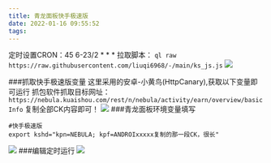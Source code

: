 ```yaml
---
title: 青龙面板快手极速版
date: 2022-01-16 09:55:52
tags:
---
```


定时设置CRON：45 6-23/2 * * *
拉取脚本：
```ql raw https://raw.githubusercontent.com/liuqi6968/-/main/ks_js.js```
![](https://raw.githubusercontent.com/Raysamatoken/hexofile/main/img/e463b36b479a-2.jpg)

###抓取快手极速版变量
这里采用的安卓-小黄鸟(HttpCanary),获取以下变量即可运行
抓包软件抓取目标网址：
```https://nebula.kuaishou.com/rest/n/nebula/activity/earn/overview/basicInfo```
复制全部CK内容即可！
![](https://raw.githubusercontent.com/Raysamatoken/hexofile/main/img/20220116094907.png)
###青龙面板环境变量填写
```
#快手极速版
export kshd="kpn=NEBULA; kpf=ANDROIxxxxx复制的那一段CK，很长"
```
![](https://raw.githubusercontent.com/Raysamatoken/hexofile/main/img/20220116095121.png)
###编辑定时运行
![](https://raw.githubusercontent.com/Raysamatoken/hexofile/main/img/20220116095140.png)